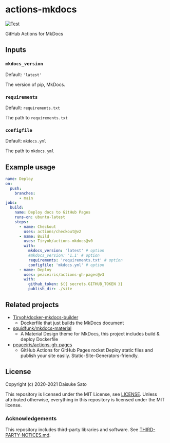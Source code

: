 # actions-mkdocs

[![Test](https://github.com/Tiryoh/actions-mkdocs/actions/workflows/test.yaml/badge.svg?branch=main)](https://github.com/Tiryoh/actions-mkdocs/actions/workflows/test.yaml?query=branch%3Amain)

GitHub Actions for MkDocs

## Inputs

### `mkdocs_version`

Default: `'latest'`

The version of pip, MkDocs. 

### `requirements`

Default: `requirements.txt`

The path to `requirements.txt`

### `configfile`

Default: `mkdocs.yml`

The path to `mkdocs.yml`

## Example usage

```yaml
name: Deploy
on:
  push:
    branches:
      - main
jobs:
  build:
    name: Deploy docs to GitHub Pages
    runs-on: ubuntu-latest
    steps:
      - name: Checkout 
        uses: actions/checkout@v2
      - name: Build
        uses: Tiryoh/actions-mkdocs@v0
        with:
          mkdocs_version: 'latest' # option
          #mkdocs_version: '1.1' # option
          requirements: 'requirements.txt' # option
          configfile: 'mkdocs.yml' # option
      - name: Deploy
        uses: peaceiris/actions-gh-pages@v3
        with:
          github_token: ${{ secrets.GITHUB_TOKEN }}
          publish_dir: ./site
```

## Related projects

* [Tiryoh/docker-mkdocs-builder](https://github.com/Tiryoh/docker-mkdocs-builder)
    * Dockerfile that just builds the MkDocs document
* [squidfunk/mkdocs-material](https://github.com/squidfunk/mkdocs-material)
    * A Material Design theme for MkDocs, this project includes build & deploy Dockerfile
* [peaceiris/actions-gh-pages](https://github.com/peaceiris/actions-gh-pages)
    * GitHub Actions for GitHub Pages rocket Deploy static files and publish your site easily. Static-Site-Generators-friendly.


## License

Copyright (c) 2020-2021 Daisuke Sato

This repository is licensed under the MIT License, see [LICENSE](./LICENSE).
Unless attributed otherwise, everything in this repository is licensed under the MIT license.

### Acknowledgements

This repository includes third-party libraries and software. See [THIRD-PARTY-NOTICES.md](./THIRD-PARTY-NOTICES.md).